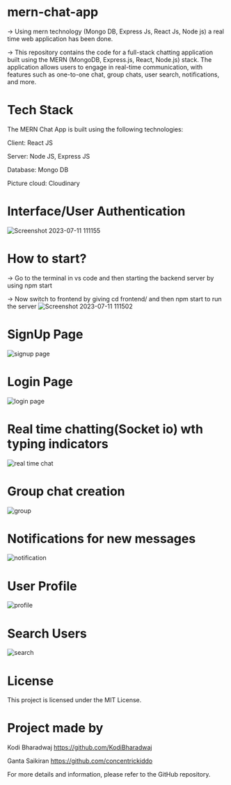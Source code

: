 # mern-chat-app
-> Using mern technology (Mongo DB, Express Js, React Js, Node js) a real time web application has been done.

-> This repository contains the code for a full-stack chatting application built using the MERN (MongoDB, Express.js, React, Node.js) stack. 
  The application allows users to engage in real-time communication, with features such as one-to-one chat, group chats, user search, notifications, and more.

# Tech Stack
The MERN Chat App is built using the following technologies:

Client: React JS

Server: Node JS, Express JS

Database: Mongo DB

Picture cloud: Cloudinary

# Interface/User Authentication
![Screenshot 2023-07-11 111155](https://github.com/KodiBharadwaj/mern-chat-app/assets/138383233/5bce58c4-8295-4548-9e07-e6912d8e7a15)

# How to start?
-> Go to the terminal in vs code and then starting the backend server by using npm start

-> Now switch to frontend by giving cd frontend/ and then npm start to run the server
![Screenshot 2023-07-11 111502](https://github.com/KodiBharadwaj/mern-chat-app/assets/138383233/895f1e5e-f0a4-4423-822b-fa85c79f0612)

# SignUp Page
![signup page](https://github.com/KodiBharadwaj/mern-chat-app/assets/138383233/761482ad-f24b-42b7-8646-b6cc559b03e7)

# Login Page
![login page](https://github.com/KodiBharadwaj/mern-chat-app/assets/138383233/e08cf065-eda6-4f17-bb93-2e0d17d8340b)

# Real time chatting(Socket io) wth typing indicators
![real time chat](https://github.com/KodiBharadwaj/mern-chat-app/assets/138383233/eb130bf4-a34e-47d4-9f55-0a14384bc258)

# Group chat creation
![group](https://github.com/KodiBharadwaj/mern-chat-app/assets/138383233/982a5847-a9e5-4f4b-8a93-f25c8a5f7fa1)

# Notifications for new messages
![notification](https://github.com/KodiBharadwaj/mern-chat-app/assets/138383233/21d5cf6a-c784-45a1-89cd-1a188fc89969)

# User Profile
![profile](https://github.com/KodiBharadwaj/mern-chat-app/assets/138383233/8680a7b6-6c18-448c-b876-b1ad163973ad)

# Search Users
![search](https://github.com/KodiBharadwaj/mern-chat-app/assets/138383233/37e86bf4-4363-48a2-ba49-92d38731bc86)

# License
This project is licensed under the MIT License.

# Project made by
Kodi Bharadwaj https://github.com/KodiBharadwaj

Ganta Saikiran https://github.com/concentrickiddo

For more details and information, please refer to the GitHub repository.
